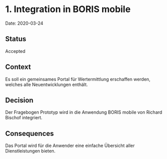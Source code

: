 # 1. Integration in BORIS mobile

Date: 2020-03-24

## Status

Accepted

## Context

Es soll ein gemeinsames Portal für Wertermittlung erschaffen werden, welches alle Neuentwicklungen enthält.

## Decision

Der Fragebogen Prototyp wird in die Anwendung BORIS mobile von Richard Bischof integriert.

## Consequences

Das Portal wird für die Anwender eine einfache Übersicht aller Dienstleistungen bieten.
